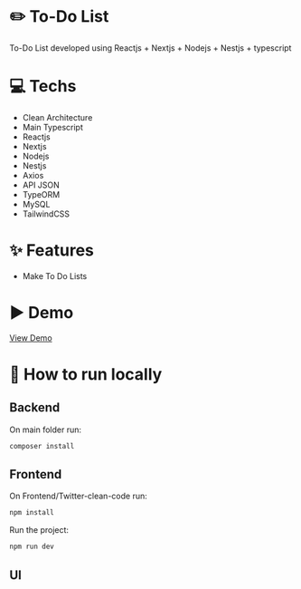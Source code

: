 # ✏️ To-Do List

To-Do List developed using Reactjs + Nextjs + Nodejs + Nestjs + typescript

# 💻 Techs

- Clean Architecture
- Main Typescript 
- Reactjs
- Nextjs
- Nodejs
- Nestjs
- Axios
- API JSON
- TypeORM
- MySQL
- TailwindCSS

# ✨ Features

- Make To Do Lists

# ▶️ Demo

[View Demo]()

# 💾 How to run locally

## Backend

 On main folder run:

```bash
composer install
```

## Frontend

On Frontend/Twitter-clean-code run:

```bash
npm install
```

Run the project:
```bash
npm run dev
```

## UI

